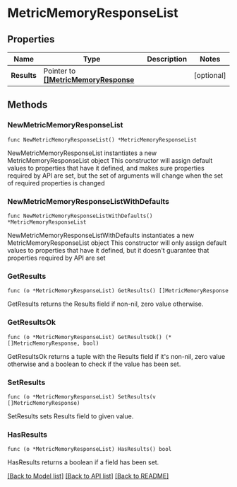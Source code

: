 # MetricMemoryResponseList

## Properties

Name | Type | Description | Notes
------------ | ------------- | ------------- | -------------
**Results** | Pointer to [**[]MetricMemoryResponse**](MetricMemoryResponse.md) |  | [optional] 

## Methods

### NewMetricMemoryResponseList

`func NewMetricMemoryResponseList() *MetricMemoryResponseList`

NewMetricMemoryResponseList instantiates a new MetricMemoryResponseList object
This constructor will assign default values to properties that have it defined,
and makes sure properties required by API are set, but the set of arguments
will change when the set of required properties is changed

### NewMetricMemoryResponseListWithDefaults

`func NewMetricMemoryResponseListWithDefaults() *MetricMemoryResponseList`

NewMetricMemoryResponseListWithDefaults instantiates a new MetricMemoryResponseList object
This constructor will only assign default values to properties that have it defined,
but it doesn't guarantee that properties required by API are set

### GetResults

`func (o *MetricMemoryResponseList) GetResults() []MetricMemoryResponse`

GetResults returns the Results field if non-nil, zero value otherwise.

### GetResultsOk

`func (o *MetricMemoryResponseList) GetResultsOk() (*[]MetricMemoryResponse, bool)`

GetResultsOk returns a tuple with the Results field if it's non-nil, zero value otherwise
and a boolean to check if the value has been set.

### SetResults

`func (o *MetricMemoryResponseList) SetResults(v []MetricMemoryResponse)`

SetResults sets Results field to given value.

### HasResults

`func (o *MetricMemoryResponseList) HasResults() bool`

HasResults returns a boolean if a field has been set.


[[Back to Model list]](../README.md#documentation-for-models) [[Back to API list]](../README.md#documentation-for-api-endpoints) [[Back to README]](../README.md)


